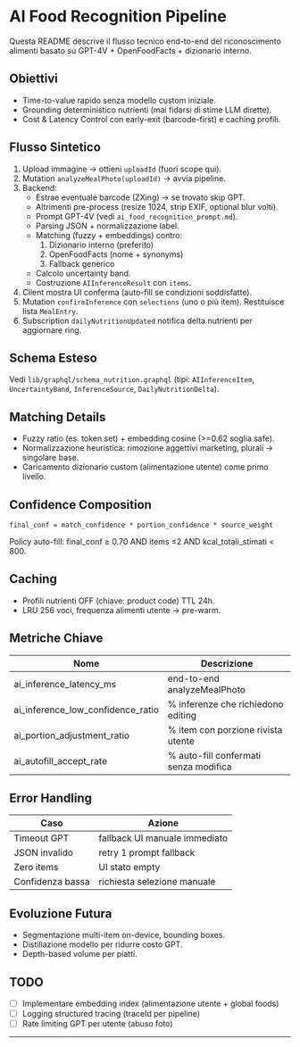 # AI Food Recognition Pipeline

Questa README descrive il flusso tecnico end-to-end del riconoscimento alimenti basato su GPT-4V + OpenFoodFacts + dizionario interno.

## Obiettivi

- Time-to-value rapido senza modello custom iniziale.
- Grounding deterministico nutrienti (mai fidarsi di stime LLM dirette).
- Cost & Latency Control con early-exit (barcode-first) e caching profili.

## Flusso Sintetico

1. Upload immagine → ottieni `uploadId` (fuori scope qui).
2. Mutation `analyzeMealPhoto(uploadId)` → avvia pipeline.
3. Backend:
   - Estrae eventuale barcode (ZXing) → se trovato skip GPT.
   - Altrimenti pre-process (resize 1024, strip EXIF, optional blur volti).
   - Prompt GPT-4V (vedi `ai_food_recognition_prompt.md`).
   - Parsing JSON + normalizzazione label.
   - Matching (fuzzy + embeddings) contro:
     1. Dizionario interno (preferito)
     2. OpenFoodFacts (nome + synonyms)
     3. Fallback generico
   - Calcolo uncertainty band.
   - Costruzione `AIInferenceResult` con `items`.
4. Client mostra UI conferma (auto-fill se condizioni soddisfatte).
5. Mutation `confirmInference` con `selections` (uno o più item). Restituisce lista `MealEntry`.
6. Subscription `dailyNutritionUpdated` notifica delta nutrienti per aggiornare ring.

## Schema Esteso
Vedi `lib/graphql/schema_nutrition.graphql` (tipi: `AIInferenceItem`, `UncertaintyBand`, `InferenceSource`, `DailyNutritionDelta`).

## Matching Details

- Fuzzy ratio (es. token set) + embedding cosine (>=0.62 soglia safe).
- Normalizzazione heuristica: rimozione aggettivi marketing, plurali → singolare base.
- Caricamento dizionario custom (alimentazione utente) come primo livello.

## Confidence Composition

```text
final_conf = match_confidence * portion_confidence * source_weight
```

Policy auto-fill: final_conf ≥ 0.70 AND items ≤2 AND kcal_totali_stimati < 800.

## Caching

- Profili nutrienti OFF (chiave: product code) TTL 24h.
- LRU 256 voci, frequenza alimenti utente → pre-warm.

## Metriche Chiave

| Nome | Descrizione |
|------|-------------|
| ai_inference_latency_ms | end-to-end analyzeMealPhoto |
| ai_inference_low_confidence_ratio | % inferenze che richiedono editing |
| ai_portion_adjustment_ratio | % item con porzione rivista utente |
| ai_autofill_accept_rate | % auto-fill confermati senza modifica |

## Error Handling

| Caso | Azione |
|------|--------|
| Timeout GPT | fallback UI manuale immediato |
| JSON invalido | retry 1 prompt fallback |
| Zero items | UI stato empty |
| Confidenza bassa | richiesta selezione manuale |

## Evoluzione Futura

- Segmentazione multi-item on-device, bounding boxes.
- Distillazione modello per ridurre costo GPT.
- Depth-based volume per piatti.

## TODO

- [ ] Implementare embedding index (alimentazione utente + global foods)
- [ ] Logging structured tracing (traceId per pipeline)
- [ ] Rate limiting GPT per utente (abuso foto)

---
